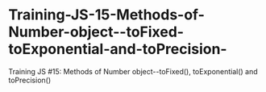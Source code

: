 # Training-JS-15-Methods-of-Number-object--toFixed-toExponential-and-toPrecision-
Training JS #15: Methods of Number object--toFixed(), toExponential() and toPrecision()
